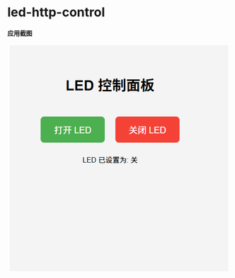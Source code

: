 ﻿# led-http-control
#### 应用截图
<p align="center">
  <img src="https://github.com/msfm2018/led-http-control/blob/main/index.png?raw=true">
</p>
